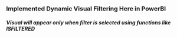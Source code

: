 ### Implemented Dynamic Visual Filtering Here in PowerBI 

##### Visual will appear only when filter is selected using functions like ISFILTERED
